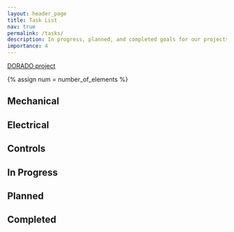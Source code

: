 ```yaml
---
layout: header_page
title: Task List
nav: true
permalink: /tasks/
description: In progress, planned, and completed goals for our projects.
importance: 4
---
```


[DORADO project](https://github.com/orgs/osu-mercury-robotics/projects/1)


<!-- pages/tasks.md -->
<div class="tasks">
    {% assign num = number_of_elements %}
    <div class="container">
        <div class="row">
            <div class="col-sm-4">
                <h2 class="task-header">Mechanical</h2>
            </div>
            <div class="col-sm-4">
                <h2 class="task-header">Electrical</h2>
            </div>
            <div class="col-sm-4">
                <h2 class="task-header">Controls</h2>
            </div>
        </div>
        <h2 class="sub-category">In Progress</h2>
        <div class="row">
            <div class="col-sm-4">
                <ul class="task-list" id="Mechanical In Progress">
                </ul>
            </div>
            <div class="col-sm-4 border-left">
                <ul class="task-list" id="Electrical In Progress">
                </ul>
            </div>
            <div class="col-sm-4 border-left">
                <ul class="task-list" id="Controls In Progress">
                </ul>
            </div>
        </div>
        <h2 class="sub-category">Planned</h2>
        <div class="row">
            <div class="col-sm-4">
                <div class="category-line"></div>
                <ul class="task-list" id="Mechanical Backlog">
                </ul>
            </div>
            <div class="col-sm-4 border-left">
                <div class="category-line"></div>
                <ul class="task-list" id="Electrical Backlog">
                </ul>
            </div>
            <div class="col-sm-4 border-left">
                <div class="category-line"></div>
                <ul class="task-list" id="Controls Backlog">
                </ul>
            </div>
        </div>
        <h2 class="sub-category">Completed</h2>
        <div class="row">
            <div class="col-sm-4">
                <ul class="task-list" id="Mechanical Complete">
                </ul>
            </div>
            <div class="col-sm-4 border-left">
                <ul class="task-list" id="Electrical Complete">
                </ul>
            </div>
            <div class="col-sm-4 border-left">
                <ul class="task-list" id="Controls Complete">
                </ul>
            </div>
        </div>
    </div>
</div>

<!-- Template for cards in list -->
<template id="itemTemplate">
    <li class="task-list-item">
        <div class="row">
            <h1 class="col-sm-8 my-auto" id="title"></h1>
            <div class="col-sm-4">
                <span class="badge shadow-none bg-danger" style="color: var(--global-text-color-opposite) !important" id="priority"></span>
                <span class="badge shadow-none bg-light" style="color: black !important;" id="phase"></span>
                <span class="badge shadow-none bg-light" style="color: black !important;" id="date"></span>
            </div>
        </div>
    </li>
</template>

<script type="text/javascript" src="{{site.baseurl}}/assets/js/taskmaker.js"></script>
<script>
window.onload = async () => {
    const listItems = await ParseTaskJSON(document.querySelector('#itemTemplate'));
    for(item of listItems["Mechanical"]) {
        console.log(item);
        document.getElementById("Mechanical " + item.status).appendChild(item.buildListElement());
    }
    for(item of listItems["Electrical"]) {
        document.getElementById("Electrical " + item.status).appendChild(item.buildListElement());
    }
    for(item of listItems["Controls"]) {
        document.getElementById("Controls " + item.status).appendChild(item.buildListElement());
    }
}
</script>